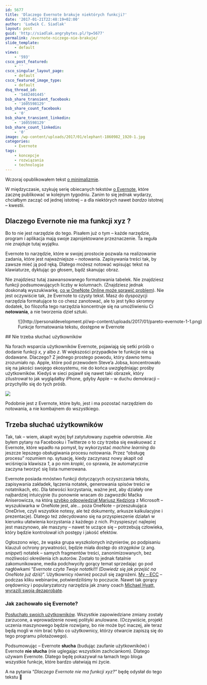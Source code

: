 ```yaml
---
id: 5677
title: 'Dlaczego Evernote brakuje niektórych funkcji?'
date: '2017-01-21T22:48:19+02:00'
author: 'Ludwik C. Siadlak'
layout: post
guid: 'http://siadlak.angrybytes.pl/?p=5677'
permalink: /evernote-niczego-nie-brakuje/
slide_template:
    - default
views:
    - '593'
csco_post_featured:
    - ''
csco_singular_layout_page:
    - default
csco_featured_image_type:
    - default
dsq_thread_id:
    - '5482401445'
bsb_share_transient_facebook:
    - '1605598129'
bsb_share_count_facebook:
    - '0'
bsb_share_transient_linkedin:
    - '1605598129'
bsb_share_count_linkedin:
    - '0'
image: /wp-content/uploads/2017/01/elephant-1860982_1920-1.jpg
categories:
    - Evernote
tags:
    - koncepcje
    - rozwiązania
    - technologie
---
```


Wczoraj opublikowałem tekst [o minimalizmie](http://personaldevelopment.pl/minimalizm/).

W międzyczasie, szykuję serię obiecanych tekstów [o Evernote](http://personaldevelopment.pl/dlaczego-evernote/), które zacznę publikować w kolejnym tygodniu. Zanim to się jednak wydarzy, chciałbym zacząć od jednej istotnej – a dla niektórych nawet *bardzo* istotnej – kwestii.

## Dlaczego Evernote nie ma funkcji xyz ?

Bo to nie jest narzędzie do tego. Pisałem już o tym – każde narzędzie, program i aplikacja mają swoje zaprojektowane przeznaczenie. Ta reguła nie znajduje tutaj wyjątku.

Evernote to narzędzie, które w swojej prostocie pozwala na realizowanie zadania, które jest najważniejsze – notowania. Zapisywania treści tak, by zawsze mieć ją pod ręką. Dlatego możesz notować wpisując tekst na klawiaturze, dyktując go głosem, bądź skanując obraz.

Nie znajdziesz tutaj zaawansowanego formatowania tabelek. Nie znajdziesz funkcji podsumowujących liczby w kolumnach. (Znajdziesz jednak doskonałą wyszukiwarkę, [co w OneNote Online może sprawić problem](https://twitter.com/maniserowicz/status/822368319650967552)). Nie jest oczywiście tak, że Evernote to czysty tekst. Masz do dyspozycji narzędzia formatujące to co chesz zanotować, ale to jest tylko skromny dodatek, bo filozofia tego narzędzia koncentruje się na umożliwieniu Ci **notowania**, a nie tworzenia dzieł sztuki.

<figure aria-describedby="caption-attachment-5678" class="wp-caption aligncenter" id="attachment_5678" style="width: 1333px">![](http://personaldevelopment.pl/wp-content/uploads/2017/01/pareto-evernote-1-1.png)<figcaption class="wp-caption-text" id="caption-attachment-5678">Funkcje formatowania tekstu, dostępne w Evernote</figcaption></figure>## Nie trzeba słuchać użytkowników

Na forach wsparcia użytkowników Evernote, pojawiają się setki próśb o dodanie funkcji *x, y* albo *z*. W większości przypadków te funkcjie nie są dodawane. Dlaczego? Z jednego prostego powodu, który dawno temu zrozumiało np. Apple, które pod przewodem Steve’a Jobsa, koncentrowało się na jakości swojego ekosystemu, nie do końca uwzględniając prośby użytkowników. Kiedyś w sieci pojawił się nawet taki obrazek, który zilustrował to jak wyglądałby iPhone, gdyby Apple – w duchu demokracji – przychyliło się do tych próśb.

![](http://www.geekculture.com/joyoftech/joyimages/2236.png)

Podobnie jest z Evernote, które było, jest i ma pozostać narzędziem do notowania, a nie kombajnem do wszystkiego.

## Trzeba słuchać użytkowników

Tak, tak – wiem, akapit wyżej był zatytułowany zupełnie odwrotnie. Ale byłem pytany na Facebooku i Twitterze o to czy trzeba się ewakuować z Evernote, które wpadło na pomysł, by wykorzystać *machine learning* do jeszcze lepszego obsługiwania procesu notowania. Przez “obsługę procesu” rozumiem np. sytuację, kiedy zaczynasz nowy akapit od wciśnięcia klawisza *1*, a po nim *kropki*, co sprawia, że automatycznie zaczyna tworzyć się lista numerowana.

Evernote posiada mnóstwo funkcji dotyczących oczyszczania tekstu, zapisywania zakładek, łączenia notatek, generowania spisów treści w notatnikach, etc. Dla łatwości korzystania, ważne jest, aby działały one najbardziej intuicyjnie (tu ponownie wracam do zagwozdki Maćka Aniserowicza, na którą [szybko odpowiedział Mariusz Kędziora](http://personaldevelopment.pl/wp-content/uploads/2017/01/pareto-evernote-1-mk-1-1.png) z Microsoft – wyszukiwarka w OneNote jest, ale… poza OneNote – przeszukująca OneDrive, czyli wszystkie notesy, ale też dokumenty, arkusze kalkulacyjne i prezentacje). Dlatego też zdecydowano się na przyspieszenie działań w kierunku ułatwienia korzystania z każdego z nich. Przyspieszyć najlepiej jest maszynowo, ale maszyny – nawet te uczące się – potrzebują człowieka, który będzie kontrolował ich postępy i jakość efektów.

Ogłoszono więc, że wąska grupa wyszkolonych inżynierów, po podpisaniu klauzuli ochrony prywatności, będzie miała dostęp do *strzępków* (z ang. *snippet*) notatek – samych fragmentów treści, zanonimizowanych, bez możliwości określenia ich autorów. Zostało to jednak fatalnie zakomunikowane, media podchwyciły gorący temat sprzedając go pod nagłówkami “*Evernote czyta Twoje notatki!!! (Dowiedz się jak przejść na OneNote już dziś)*“. Użytkownicy również poczuli się zagrożeni. [My – ECC](http://personaldevelopment.pl/pierwszy-evernote-certified-consultant-w-polsce/) – podczas kliku webinarów, potwierdziliśmy to poczucie. Nawet tak gorący orędownicy i popularyzatorzy narzędzia jak znany coach [Michael Hyatt, wyrazili swoja dezaprobatę](https://twitter.com/MichaelHyatt/status/809231684524789765).

### Jak zachowało się Evernote?

[Posłuchało swoich użytkowników](https://blog.evernote.com/blog/2016/12/15/evernote-revisits-privacy-policy/). Wszystkie zapowiedziane zmiany zostały zarzucone, a wprowadzenie nowej polityki anulowane. (Oczywiście, projekt uczenia maszynowego będzie rozwijany, bo nie może być inaczej, ale teraz będą mogli w nim brać tylko co użytkownicy, którzy otwarcie zapiszą się do tego programu pilotażowego).

Podsumowując – Evernote **słucha** (budując zaufanie użytkowników) i Evernote **nie słucha** (nie uglegając wszystkim zachciankom). Dlatego używam Evernote. Dlatego będę pokazywał na łamach tego bloga wszystkie funkcje, które bardzo ułatwiają mi życie.

A na pytania “*Dlaczego Evernote nie ma funkcji xyz?”* będę odysłał do tego tekstu 🙂
